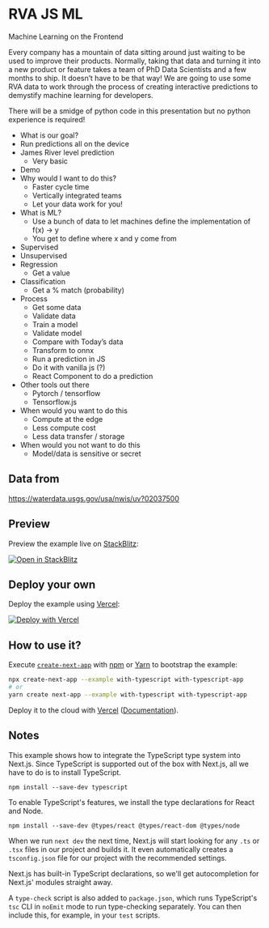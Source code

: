# RVA JS ML

Machine Learning on the Frontend

Every company has a mountain of data sitting around just waiting to be used to improve their products. Normally, taking that data and turning it into a new product or feature takes a team of PhD Data Scientists and a few months to ship. It doesn’t have to be that way! We are going to use some RVA data to work through the process of creating interactive predictions to demystify machine learning for developers.

There will be a smidge of python code in this presentation but no python experience is required!

- What is our goal?
- Run predictions all on the device
- James River level prediction
  - Very basic
- Demo
- Why would I want to do this?
  - Faster cycle time
  - Vertically integrated teams
  - Let your data work for you!
- What is ML?
  - Use a bunch of data to let machines define the implementation of f(x) → y
  - You get to define where x and y come from
- Supervised
- Unsupervised
- Regression
  - Get a value
- Classification
  - Get a % match (probability)
- Process
  - Get some data
  - Validate data
  - Train a model
  - Validate model
  - Compare with Today’s data
  - Transform to onnx
  - Run a prediction in JS
  - Do it with vanilla js (?)
  - React Component to do a prediction
- Other tools out there
  - Pytorch / tensorflow
  - Tensorflow.js
- When would you want to do this
  - Compute at the edge
  - Less compute cost
  - Less data transfer / storage
- When would you not want to do this
  - Model/data is sensitive or secret



## Data from

https://waterdata.usgs.gov/usa/nwis/uv?02037500

## Preview

Preview the example live on [StackBlitz](http://stackblitz.com/):

[![Open in StackBlitz](https://developer.stackblitz.com/img/open_in_stackblitz.svg)](https://stackblitz.com/github/vercel/next.js/tree/canary/examples/with-typescript)

## Deploy your own

Deploy the example using [Vercel](https://vercel.com?utm_source=github&utm_medium=readme&utm_campaign=next-example):

[![Deploy with Vercel](https://vercel.com/button)](https://vercel.com/new/git/external?repository-url=https://github.com/vercel/next.js/tree/canary/examples/with-typescript&project-name=with-typescript&repository-name=with-typescript)

## How to use it?

Execute [`create-next-app`](https://github.com/vercel/next.js/tree/canary/packages/create-next-app) with [npm](https://docs.npmjs.com/cli/init) or [Yarn](https://yarnpkg.com/lang/en/docs/cli/create/) to bootstrap the example:

```bash
npx create-next-app --example with-typescript with-typescript-app
# or
yarn create next-app --example with-typescript with-typescript-app
```

Deploy it to the cloud with [Vercel](https://vercel.com/new?utm_source=github&utm_medium=readme&utm_campaign=next-example) ([Documentation](https://nextjs.org/docs/deployment)).

## Notes

This example shows how to integrate the TypeScript type system into Next.js. Since TypeScript is supported out of the box with Next.js, all we have to do is to install TypeScript.

```
npm install --save-dev typescript
```

To enable TypeScript's features, we install the type declarations for React and Node.

```
npm install --save-dev @types/react @types/react-dom @types/node
```

When we run `next dev` the next time, Next.js will start looking for any `.ts` or `.tsx` files in our project and builds it. It even automatically creates a `tsconfig.json` file for our project with the recommended settings.

Next.js has built-in TypeScript declarations, so we'll get autocompletion for Next.js' modules straight away.

A `type-check` script is also added to `package.json`, which runs TypeScript's `tsc` CLI in `noEmit` mode to run type-checking separately. You can then include this, for example, in your `test` scripts.
